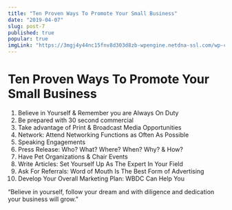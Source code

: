 ```yaml
---
title: "Ten Proven Ways To Promote Your Small Business"
date: "2019-04-07"
slug: post-7
published: true
popular: true
imgLink: "https://3mgj4y44nc15fnv8d303d8zb-wpengine.netdna-ssl.com/wp-content/uploads/2019/01/The-Surprising-Ways-the-Crypto-News-World-Changed-in-2018-696x449.jpg"
---
```

<!-- markdownlint-disable MD033 -->

# Ten Proven Ways To Promote Your Small Business
1. Believe in Yourself & Remember you are Always On Duty
2. Be prepared with 30 second commercial
3. Take advantage of Print & Broadcast Media Opportunities
4. Network: Attend Networking Functions as Often As Possible
5. Speaking Engagements
6. Press Release: Who? What? Where? When? Why? & How?
7. Have Pet Organizations & Chair Events
8. Write Articles: Set Yourself Up As The Expert In Your Field
9. Ask For Referrals: Word of Mouth Is The Best Form of Advertising
10. Develop Your Overall Marketing Plan: WBDC Can Help You

“Believe in yourself, follow your dream and with diligence and dedication your business will grow.”